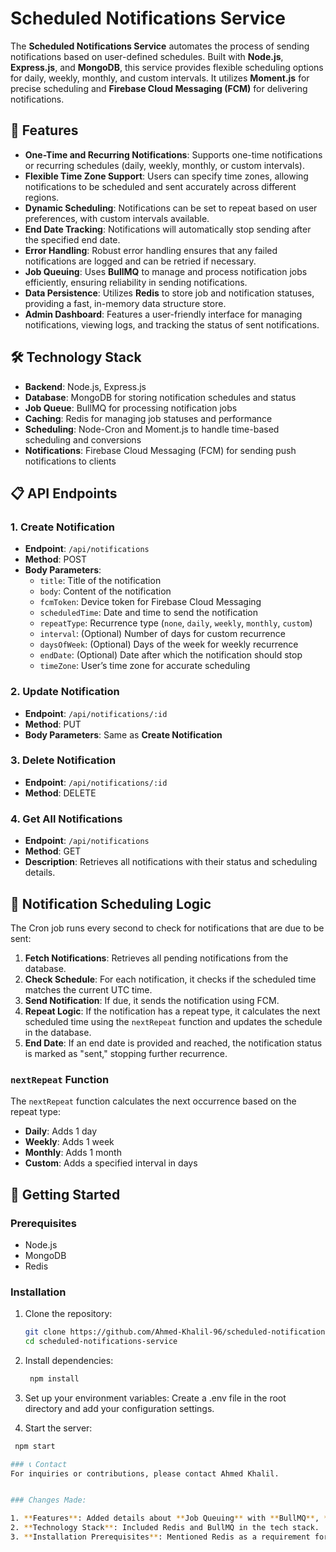 # Scheduled Notifications Service

The **Scheduled Notifications Service** automates the process of sending notifications based on user-defined schedules. Built with **Node.js**, **Express.js**, and **MongoDB**, this service provides flexible scheduling options for daily, weekly, monthly, and custom intervals. It utilizes **Moment.js** for precise scheduling and **Firebase Cloud Messaging (FCM)** for delivering notifications.

## 🚀 Features

- **One-Time and Recurring Notifications**: Supports one-time notifications or recurring schedules (daily, weekly, monthly, or custom intervals).
- **Flexible Time Zone Support**: Users can specify time zones, allowing notifications to be scheduled and sent accurately across different regions.
- **Dynamic Scheduling**: Notifications can be set to repeat based on user preferences, with custom intervals available.
- **End Date Tracking**: Notifications will automatically stop sending after the specified end date.
- **Error Handling**: Robust error handling ensures that any failed notifications are logged and can be retried if necessary.
- **Job Queuing**: Uses **BullMQ** to manage and process notification jobs efficiently, ensuring reliability in sending notifications.
- **Data Persistence**: Utilizes **Redis** to store job and notification statuses, providing a fast, in-memory data structure store.
- **Admin Dashboard**: Features a user-friendly interface for managing notifications, viewing logs, and tracking the status of sent notifications.

## 🛠️ Technology Stack

- **Backend**: Node.js, Express.js
- **Database**: MongoDB for storing notification schedules and status
- **Job Queue**: BullMQ for processing notification jobs
- **Caching**: Redis for managing job statuses and performance
- **Scheduling**: Node-Cron and Moment.js to handle time-based scheduling and conversions
- **Notifications**: Firebase Cloud Messaging (FCM) for sending push notifications to clients

## 📋 API Endpoints

### 1. **Create Notification**
   - **Endpoint**: `/api/notifications`
   - **Method**: POST
   - **Body Parameters**:
     - `title`: Title of the notification
     - `body`: Content of the notification
     - `fcmToken`: Device token for Firebase Cloud Messaging
     - `scheduledTime`: Date and time to send the notification
     - `repeatType`: Recurrence type (`none`, `daily`, `weekly`, `monthly`, `custom`)
     - `interval`: (Optional) Number of days for custom recurrence
     - `daysOfWeek`: (Optional) Days of the week for weekly recurrence
     - `endDate`: (Optional) Date after which the notification should stop
     - `timeZone`: User’s time zone for accurate scheduling

### 2. **Update Notification**
   - **Endpoint**: `/api/notifications/:id`
   - **Method**: PUT
   - **Body Parameters**: Same as **Create Notification**

### 3. **Delete Notification**
   - **Endpoint**: `/api/notifications/:id`
   - **Method**: DELETE

### 4. **Get All Notifications**
   - **Endpoint**: `/api/notifications`
   - **Method**: GET
   - **Description**: Retrieves all notifications with their status and scheduling details.

## 🔄 Notification Scheduling Logic

The Cron job runs every second to check for notifications that are due to be sent:

1. **Fetch Notifications**: Retrieves all pending notifications from the database.
2. **Check Schedule**: For each notification, it checks if the scheduled time matches the current UTC time.
3. **Send Notification**: If due, it sends the notification using FCM.
4. **Repeat Logic**: If the notification has a repeat type, it calculates the next scheduled time using the `nextRepeat` function and updates the schedule in the database.
5. **End Date**: If an end date is provided and reached, the notification status is marked as "sent," stopping further recurrence.

### `nextRepeat` Function

The `nextRepeat` function calculates the next occurrence based on the repeat type:
- **Daily**: Adds 1 day
- **Weekly**: Adds 1 week
- **Monthly**: Adds 1 month
- **Custom**: Adds a specified interval in days

## 🚀 Getting Started

### Prerequisites

- Node.js
- MongoDB
- Redis

### Installation

1. Clone the repository:
   ```bash
   git clone https://github.com/Ahmed-Khalil-96/scheduled-notifications.git
   cd scheduled-notifications-service

2. Install dependencies:
   ```bash
    npm install

3. Set up your environment variables:
   Create a .env file in the root directory and add your configuration settings.

4. Start the server:
  ```bash
   npm start

### 📞 Contact
For inquiries or contributions, please contact Ahmed Khalil.


### Changes Made:

1. **Features**: Added details about **Job Queuing** with **BullMQ**, **Data Persistence** with **Redis**, and an **Admin Dashboard**.
2. **Technology Stack**: Included Redis and BullMQ in the tech stack.
3. **Installation Prerequisites**: Mentioned Redis as a requirement for running the application.
